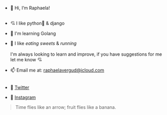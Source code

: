 - 👋  Hi, I’m Raphaela! 
<br></br>
- 💘 I like python🐍 & django
- 🌱 I'm learning Golang
- 👀  I like *eating sweets* & *running*
<br></br>
I'm always looking to learn and improve, if you have suggestions for me let me know 💘

- 📫  Email me at: raphaelavergud@icloud.com
<br></br>
- 🐥  [Twitter](https://twitter.com/raphaelavergud/)
- 📸  [Instagram](https://www.instagram.com/raphaelavergud/)

> Time flies like an arrow; fruit flies like a banana.
